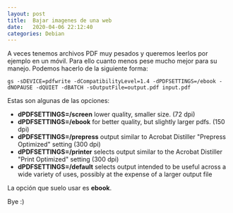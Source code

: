 ```yaml
---
layout: post
title:  Bajar imagenes de una web
date:   2020-04-06 22:12:40
categories: Debian
---
```

A veces tenemos archivos PDF muy pesados y queremos leerlos por ejemplo en un móvil. Para ello cuanto menos pese mucho mejor para su manejo. Podemos hacerlo de la siguiente forma:

`gs -sDEVICE=pdfwrite -dCompatibilityLevel=1.4 -dPDFSETTINGS=/ebook -dNOPAUSE -dQUIET -dBATCH -sOutputFile=output.pdf input.pdf`

Estas son algunas de las opciones:

- **dPDFSETTINGS=/screen** lower quality, smaller size. (72 dpi)
- **dPDFSETTINGS=/ebook** for better quality, but slightly larger pdfs. (150 dpi)
- **dPDFSETTINGS=/prepress** output similar to Acrobat Distiller "Prepress Optimized" setting (300 dpi)
- **dPDFSETTINGS=/printer** selects output similar to the Acrobat Distiller "Print Optimized" setting (300 dpi)
- **dPDFSETTINGS=/default** selects output intended to be useful across a wide variety of uses, possibly at the expense of a larger output file

La opción que suelo usar es **ebook**.

Bye :)